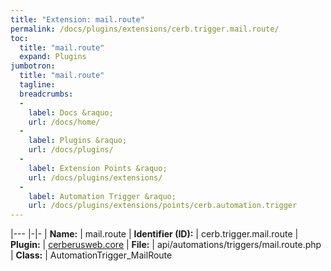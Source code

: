 ```yaml
---
title: "Extension: mail.route"
permalink: /docs/plugins/extensions/cerb.trigger.mail.route/
toc:
  title: "mail.route"
  expand: Plugins
jumbotron:
  title: "mail.route"
  tagline: 
  breadcrumbs:
  -
    label: Docs &raquo;
    url: /docs/home/
  -
    label: Plugins &raquo;
    url: /docs/plugins/
  -
    label: Extension Points &raquo;
    url: /docs/plugins/extensions/
  -
    label: Automation Trigger &raquo;
    url: /docs/plugins/extensions/points/cerb.automation.trigger
---
```


|---
|-|-
| **Name:** | mail.route
| **Identifier (ID):** | cerb.trigger.mail.route
| **Plugin:** | [cerberusweb.core](/docs/plugins/cerberusweb.core/)
| **File:** | api/automations/triggers/mail.route.php
| **Class:** | AutomationTrigger_MailRoute

